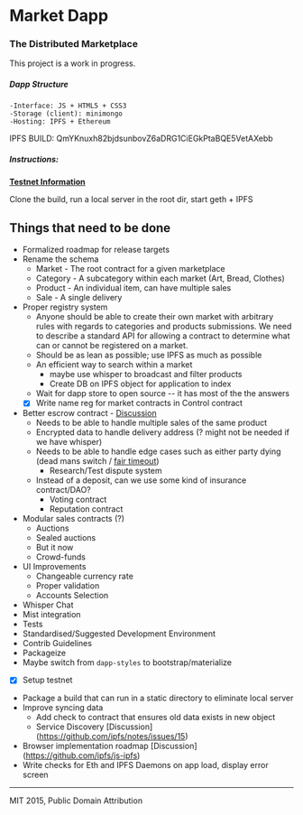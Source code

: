 # Market Dapp

### The Distributed Marketplace

This project is a work in progress.

<h5> Dapp Structure </h5>

	-Interface: JS + HTML5 + CSS3
	-Storage (client): minimongo
	-Hosting: IPFS + Ethereum 

IPFS BUILD: QmYKnuxh82bjdsunbovZ6aDRG1CiEGkPtaBQE5VetAXebb

<h5>Instructions:</h5> 

<b><a href="https://github.com/WeiDynasty/Market-Dapp/blob/develop/tests/README.md">Testnet Information</a></b>

Clone the build, run a local server in the root dir, start geth + IPFS

## Things that need to be done

* Formalized roadmap for release targets
* Rename the schema
  * Market - The root contract for a given marketplace
  * Category - A subcategory within each market (Art, Bread, Clothes)
  * Product - An individual item, can have multiple sales
  * Sale - A single delivery
* Proper registry system
  * Anyone should be able to create their own market with arbitrary rules with regards to categories and products submissions. We need to describe a standard API for allowing a contract to determine what can or cannot be registered on a market.
  * Should be as lean as possible; use IPFS as much as possible
  * An efficient way to search within a market 
    * maybe use whisper to broadcast and filter products
    * Create DB on IPFS object for application to index
  * Wait for dapp store to open source -- it has most of the the answers
  * [x] Write name reg for market contracts in Control contract
* Better escrow contract - [Discussion](https://github.com/WeiDynasty/Market-Dapp/issues/2)
  * Needs to be able to handle multiple sales of the same product
  * Encrypted data to handle delivery address (? might not be needed if we have whisper)
  * Needs to be able to handle edge cases such as either party dying (dead mans switch / <a href="https://github.com/pipermerriam/ethereum-alarm-clock">fair timeout</a>)
    * Research/Test dispute system
  * Instead of a deposit, can we use some kind of insurance contract/DAO?
    * Voting contract
    * Reputation contract  
* Modular sales contracts (?)
  * Auctions
  * Sealed auctions
  * But it now
  * Crowd-funds
* UI Improvements
  * Changeable currency rate
  * Proper validation
  * Accounts Selection
* Whisper Chat
* Mist integration
* Tests
* Standardised/Suggested Development Environment
* Contrib Guidelines
* Packageize
* Maybe switch from `dapp-styles` to bootstrap/materialize
* [x] Setup testnet
* Package a build that can run in a static directory to eliminate local server
* Improve syncing data
  * Add check to contract that ensures old data exists in new object
  * Service Discovery  [Discussion] (https://github.com/ipfs/notes/issues/15)
* Browser implementation roadmap [Discussion] (https://github.com/ipfs/js-ipfs)
* Write checks for Eth and IPFS Daemons on app load, display error screen

---

MIT 2015, Public Domain Attribution
